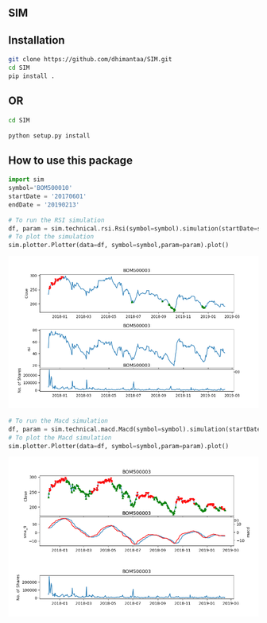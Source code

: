 SIM
--------

Installation
--------
```bash
git clone https://github.com/dhimantaa/SIM.git
cd SIM
pip install .
```

OR
--------
```bash
cd SIM
```
```python
python setup.py install
```


How to use this package
----
```python
import sim
symbol='BOM500010'
startDate = '20170601'
endDate = '20190213'
```
```python
# To run the RSI simulation
df, param = sim.technical.rsi.Rsi(symbol=symbol).simulation(startDate=startDate,endDate=endDate)
# To plot the simulation
sim.plotter.Plotter(data=df, symbol=symbol,param=param).plot()
```
![alt text](https://raw.githubusercontent.com/dhimantaa/SIM/master/doc/rsi.png)
```python
# To run the Macd simulation
df, param = sim.technical.macd.Macd(symbol=symbol).simulation(startDate=startDate,endDate=endDate)
# To plot the Macd simulation
sim.plotter.Plotter(data=df, symbol=symbol,param=param).plot()
```
![alt text](https://raw.githubusercontent.com/dhimantaa/SIM/master/doc/macd.png)
